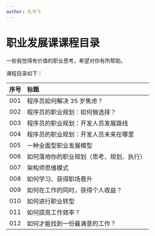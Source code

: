 ```yaml
---
author: 孔令飞
---
```


# 职业发展课课程目录

一些我觉得有价值的职业思考，希望对你有所帮助。

课程目录如下：

|序号|标题|
|:----:|:----|
|001|程序员如何解决 35 岁焦虑？|
|002|程序员的职业规划：如何做选择？|
|003|程序员的职业规划：开发人员发展路线|
|004|程序员的职业规划：开发人员未来在哪里|
|005|一种全面型职业发展模型|
|006|如何落地你的职业规划（思考、规划、执行）|
|007|架构师思维模式|
|008|如何学习、获得职场晋升|
|009|如何在工作的同时，获得个人收益？|
|010|如何进行职业转型|
|011|如何提高工作效率？|
|012|如何才能找到一份最满意的工作？|
